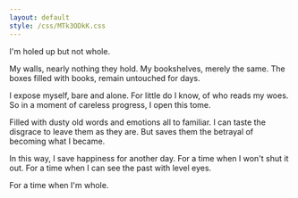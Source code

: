 ```yaml
---
layout: default
style: /css/MTk3ODkK.css
---
```


I'm holed up but not whole.

My walls, nearly nothing they hold.
My bookshelves, merely the same.
The boxes filled with books,
remain untouched for days.

I expose myself, bare and alone.
For little do I know, of who reads my woes.
So in a moment of careless progress,
I open this tome.


Filled with dusty old words and emotions all to familiar.
I can taste the disgrace to leave them as they are.
But saves them the betrayal of becoming what I became.


In this way, I save happiness for another day.
For a time when I won't shut it out.
For a time when I can see the past with level eyes.

For a time when I'm whole.
